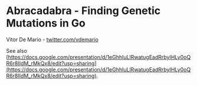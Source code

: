 # Abracadabra - Finding Genetic Mutations in Go

Vitor De Mario - [twitter.com/vdemario](twitter.com/vdemario)

See also [https://docs.google.com/presentation/d/1eGhhIuLlRwatugEadRrbyIHLy0oQR6r8IIdM_rMkQx8/edit?usp=sharing](https://docs.google.com/presentation/d/1eGhhIuLlRwatugEadRrbyIHLy0oQR6r8IIdM_rMkQx8/edit?usp=sharing).
